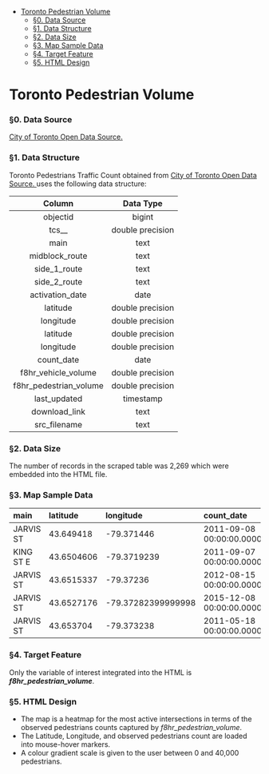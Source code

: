 <!-- TOC -->
* [Toronto Pedestrian Volume](#toronto-pedestrian-volume)
    * [§0. Data Source](#0-data-source)
    * [§1. Data Structure](#1-data-structure)
    * [§2. Data Size](#2-data-size)
    * [§3. Map Sample Data](#3-map-sample-data)
    * [§4. Target Feature](#4-target-feature)
    * [§5. HTML Design](#5-html-design)
<!-- TOC -->

# Toronto Pedestrian Volume

### §0. Data Source

[City of Toronto Open Data Source.
](https://open.toronto.ca/dataset/traffic-volumes-at-intersections-for-all-modes/)

### §1. Data Structure

Toronto Pedestrians Traffic Count obtained from [City of Toronto Open Data Source.
](https://open.toronto.ca/dataset/traffic-volumes-at-intersections-for-all-modes/) uses the following data structure:

|         Column         |    Data Type     |
|:----------------------:|:----------------:|
|        objectid        |      bigint      |
|         tcs__          | double precision |
|          main          |       text       |
|     midblock_route     |       text       |
|      side_1_route      |       text       |
|      side_2_route      |       text       |
|    activation_date     |       date       |
|        latitude        | double precision |
|       longitude        | double precision |
|        latitude        | double precision |
|       longitude        | double precision |
|       count_date       |       date       |
|  f8hr_vehicle_volume   | double precision |
| f8hr_pedestrian_volume | double precision |
|      last_updated      |    timestamp     |
|     download_link      |       text       |
|      src_filename      |       text       |

### §2. Data Size
The number of records in the scraped table was 2,269 which were embedded into the HTML file.

### §3. Map Sample Data
| main      | latitude   | longitude          | count\_date                | f8hr\_pedestrian\_volume |
|:----------|:-----------|:-------------------|:---------------------------|:-------------------------|
| JARVIS ST | 43.649418  | -79.371446         | 2011-09-08 00:00:00.000000 | 17008                    |
| KING ST E | 43.6504606 | -79.3719239        | 2011-09-07 00:00:00.000000 | 37719                    |
| JARVIS ST | 43.6515337 | -79.37236          | 2012-08-15 00:00:00.000000 | 5679                     |
| JARVIS ST | 43.6527176 | -79.37282399999998 | 2015-12-08 00:00:00.000000 | 4369                     |
| JARVIS ST | 43.653704  | -79.373238         | 2011-05-18 00:00:00.000000 | 3622                     |


### §4. Target Feature
Only the variable of interest integrated into the HTML is _**_f8hr_pedestrian_volume_**_.

### §5. HTML Design
- The map is a heatmap for the most active intersections in terms of the observed pedestrians counts captured by _f8hr_pedestrian_volume_.  
- The Latitude, Longitude, and observed pedestrians count are loaded into mouse-hover markers.
- A colour gradient scale is given to the user between 0 and 40,000 pedestrians.